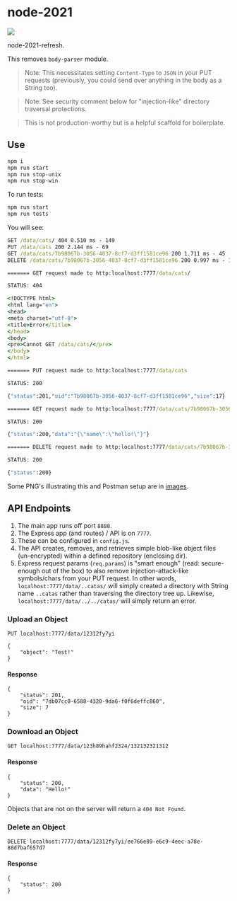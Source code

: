 # node-2021

[![](https://img.shields.io/badge/Node.js-14.16.0-yellowgreen.svg)](https://nodejs.org/en/)

node-2021-refresh.

This removes `body-parser` module.

> Note: This necessitates setting `Content-Type` to `JSON` in your PUT requests (previously, you could send over anything in the body as a String too).

> Note: See security comment below for "injection-like" directory traversal protections.

> This is not production-worthy but is a helpful scaffold for boilerplate.

## Use

```zsh
npm i
npm run start
npm run stop-unix
npm run stop-win
```

To run tests:
```zsh
npm run start
npm run tests
```

You will see:
```cmd
GET /data/cats/ 404 0.510 ms - 149
PUT /data/cats 200 2.144 ms - 69
GET /data/cats/7b98067b-3056-4037-8cf7-d3ff1581ce96 200 1.711 ms - 45
DELETE /data/cats/7b98067b-3056-4037-8cf7-d3ff1581ce96 200 0.997 ms - 14
```

```cmd
======= GET request made to http:localhost:7777/data/cats/

STATUS: 404

<!DOCTYPE html>
<html lang="en">
<head>
<meta charset="utf-8">
<title>Error</title>
</head>
<body>
<pre>Cannot GET /data/cats/</pre>
</body>
</html>

======= PUT request made to http:localhost:7777/data/cats

STATUS: 200

{"status":201,"oid":"7b98067b-3056-4037-8cf7-d3ff1581ce96","size":17}

======= GET request made to http:localhost:7777/data/cats/7b98067b-3056-4037-8cf7-d3ff1581ce96

STATUS: 200

{"status":200,"data":"{\"name\":\"hello!\"}"}

======= DELETE request made to http:localhost:7777/data/cats/7b98067b-3056-4037-8cf7-d3ff1581ce96

STATUS: 200

{"status":200}
```

Some PNG's illustrating this and Postman setup are in [images](./images).

## API Endpoints

1. The main app runs off port `8888`.
1. The Express app (and routes) / API is on `7777`.
1. These can be configured in `config.js`.
1. The API creates, removes, and retrieves simple blob-like object files (un-encrypted) within a defined repository (enclosing dir).
1. Express request params (`req.params`) is "smart enough" (read: secure-enough out of the box) to also remove injection-attack-like symbols/chars from your PUT request. In other words, `localhost:7777/data/..catas/` will simply created a directory with String name `..catas` rather than traversing the directory tree up. Likewise, `localhost:7777/data/../../catas/` will simply return an error.

### Upload an Object

```URL
PUT localhost:7777/data/12312fy7yi
```

```Body
{
	"object": "Test!"
}
```

#### Response

```
{
    "status": 201,
    "oid": "7db07cc0-6588-4320-9da6-f0f6deffc860",
    "size": 7
}
```

### Download an Object

```
GET localhost:7777/data/123h89hahf2324/132132321312
```

#### Response

```
{
    "status": 200,
    "data": "Hello!"
}
```

Objects that are not on the server will return a `404 Not Found`.

### Delete an Object

```
DELETE localhost:7777/data/12312fy7yi/ee766e89-e6c9-4eec-a78e-88d7baf657d7
```

#### Response

```
{
    "status": 200
}
```
